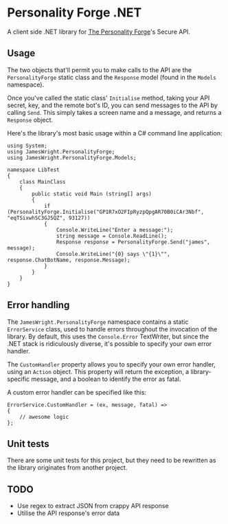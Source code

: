 # Personality Forge .NET

A client side .NET library for [The Personality Forge](http://www.personalityforge.com/)'s Secure API.

## Usage

The two objects that'll permit you to make calls to the API are the `PersonalityForge` static class and the `Response` model (found in the `Models` namespace).

Once you've called the static class' `Initialise` method, taking your API secret, key, and the remote bot's ID, you can send messages to the API by calling `Send`. This simply takes a screen name and a message, and returns a `Response` object.

Here's the library's most basic usage within a C# command line application:

    using System;
    using JamesWright.PersonalityForge;
    using JamesWright.PersonalityForge.Models;
    
    namespace LibTest
    {
        class MainClass
        {
            public static void Main (string[] args)
            {
                if (PersonalityForge.Initialise("GP1R7xO2FIpRyzpQpgAR70B0iCAr3Nbf", "eqTSixwhSC3GJ5QZ", 93127))
                {
                    Console.WriteLine("Enter a message:");
                    string message = Console.ReadLine();
                    Response response = PersonalityForge.Send("james", message);
                    Console.WriteLine("{0} says \"{1}\"", response.ChatBotName, response.Message);
                }
            }
        }
    }

## Error handling

The `JamesWright.PersonalityForge` namespace contains a static `ErrorService` class, used to handle errors throughout the invocation of the library. By default, this uses the `Console.Error` TextWriter, but since the .NET stack is ridiculously diverse, it's possible to specify your own error handler.

The `CustomHandler` property allows you to specify your own error handler, using an `Action` object. This property will return the exception, a library-specific message, and a boolean to identify the error as fatal.

A custom error handler can be specified like this:

    ErrorService.CustomHandler = (ex, message, fatal) =>
    {
        // awesome logic
    };

## Unit tests

There are some unit tests for this project, but they need to be rewritten as the library originates from another project. 

## TODO

* Use regex to extract JSON from crappy API response
* Utilise the API response's error data
